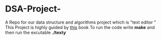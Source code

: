 # DSA-Project-
A Repo for our data structure and algorithms project which is "text editor "
This Project is highly guided by [this]("https://viewsourcecode.org/snaptoken/kilo/") book
To run the code write **make** and then run the excutable **./texty**
